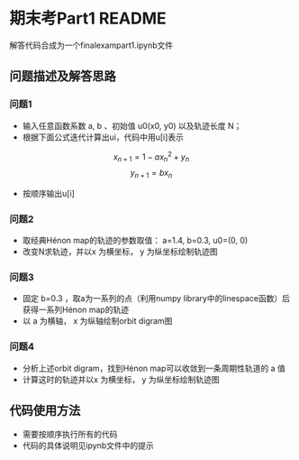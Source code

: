 # 期末考Part1 README

解答代码合成为一个finalexampart1.ipynb文件
## 问题描述及解答思路
### 问题1
- 输⼊任意函数系数 a, b 、初始值 u0(x0, y0) 以及轨迹⻓度 N；
- 根据下面公式迭代计算出ui，代码中用u[i]表示

$$x_{n+1}=1-ax_n^2+y_n$$
$$y_{n+1} = bx_n$$
- 按顺序输出u[i]
### 问题2
- 取经典Hénon map的轨迹的参数取值： a=1.4, b=0.3, u0=(0, 0) 
- 改变N求轨迹，并以x 为横坐标， y 为纵坐标绘制轨迹图
### 问题3
- 固定 b=0.3 ，取a为一系列的点（利用numpy library中的linespace函数）后获得⼀系列Hénon map的轨迹
- 以 a 为横轴， x 为纵轴绘制orbit digram图
### 问题4
- 分析上述orbit digram，找到Hénon map可以收敛到⼀条周期性轨道的 a 值
- 计算这时的轨迹并以x 为横坐标， y 为纵坐标绘制轨迹图

## 代码使用方法
- 需要按顺序执行所有的代码
- 代码的具体说明见ipynb文件中的提示